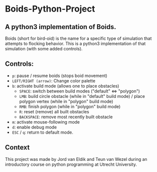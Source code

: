 # Boids-Python-Project

## A python3 implementation of Boids. 

Boids (short for bird-oid) is the name for a specific type of simulation that attempts to flocking behavior. This is a python3 implementation of that simulation (with some added controls).

## Controls:

- `p`: pause / resume boids (stops boid movement)
- `LEFT/RIGHT (arrow)`: Change color palette
- `b`: activate build mode (allows one to place obstacles)
  - `SPACE`: switch between build modes ("default" <=> "polygon")
  - `LMB`: build circle obstacle (while in "default" build mode) / place polygon vertex (while in "polygon" build mode)
  - `RMB`: finish polygon (while in "polygon" build mode)
  - `R`: reset (remove) all built obstacles
  - `BACKSPACE`: remove most recently built obstacle
- `m`: activate mouse-following mode
- `d`: enable debug mode
- `ESC` / `q`: return to default mode.

## Context

This project was made by Jord van Eldik and Teun van Wezel during an introductory course on python programming at Utrecht University.
